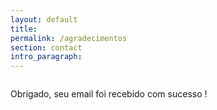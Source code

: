 ```yaml
---
layout: default
title:  
permalink: /agradecimentos
section: contact
intro_paragraph: 
---
```


<img src="/assets/images/send1.png" alt="">

<p> Obrigado, seu email foi recebido com sucesso ! </p>

